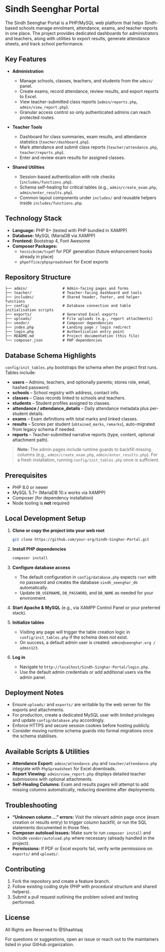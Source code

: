 # Sindh Seenghar Portal

The Sindh Seenghar Portal is a PHP/MySQL web platform that helps Sindh-based schools manage enrolment, attendance, exams, and teacher reports in one place. The project provides dedicated dashboards for administrators and teachers, along with utilities to export results, generate attendance sheets, and track school performance.

## Key Features

- **Administration**
  - Manage schools, classes, teachers, and students from the `admin/` panel.
  - Create exams, record attendance, review results, and export reports to Excel.
  - View teacher-submitted class reports (`admin/reports.php`, `admin/view_report.php`).
  - Granular access control so only authenticated admins can reach protected routes.

- **Teacher Tools**
  - Dashboard for class summaries, exam results, and attendance statistics (`teacher/dashboard.php`).
  - Mark attendance and submit class reports (`teacher/attendance.php`, `teacher/reports.php`).
  - Enter and review exam results for assigned classes.

- **Shared Utilities**
  - Session-based authentication with role checks (`includes/functions.php`).
  - Schema self-healing for critical tables (e.g., `admin/create_exam.php`, `admin/enter_results.php`).
  - Common layout components under `includes/` and reusable helpers inside `includes/functions.php`.

## Technology Stack

- **Language:** PHP 8+ (tested with PHP bundled in XAMPP)
- **Database:** MySQL (MariaDB via XAMPP)
- **Frontend:** Bootstrap 4, Font Awesome
- **Composer Packages:**
  - `tecnickcom/tcpdf` for PDF generation (future enhancement hooks already in place)
  - `phpoffice/phpspreadsheet` for Excel exports

## Repository Structure

```
├── admin/                # Admin-facing pages and forms
├── teacher/              # Teacher-facing dashboard and tools
├── includes/             # Shared header, footer, and helper functions
├── config/               # Database connection and table initialisation scripts
├── exports/              # Generated Excel exports
├── uploads/              # File uploads (e.g., report attachments)
├── vendor/               # Composer dependencies
├── index.php             # Landing page / login redirect
├── login.php             # Authentication entry point
├── README.md             # Project documentation (this file)
└── composer.json         # PHP dependencies
```

## Database Schema Highlights

`config/init_tables.php` bootstraps the schema when the project first runs. Tables include:

- **users** – Admins, teachers, and optionally parents; stores role, email, hashed password.
- **schools** – School registry with address, contact info.
- **classes** – Class records linked to schools and teachers.
- **students** – Student profiles assigned to classes.
- **attendance / attendance_details** – Daily attendance metadata plus per-student details.
- **exams** – Exam definitions with total marks and linked classes.
- **results** – Scores per student (`obtained_marks`, `remarks`), auto-migrated from legacy schema if needed.
- **reports** – Teacher-submitted narrative reports (type, content, optional attachment path).

> **Note:** The admin pages include runtime guards to backfill missing columns (e.g., `admin/create_exam.php`, `admin/enter_results.php`). For a fresh installation, running `config/init_tables.php` once is sufficient.

## Prerequisites

- PHP 8.0 or newer
- MySQL 5.7+ (MariaDB 10.x works via XAMPP)
- Composer (for dependency installation)
- Node tooling is **not** required

## Local Development Setup

1. **Clone or copy the project into your web root**
   ```bash
   git clone https://github.com/your-org/Sindh-Singhar-Portal.git
   ```

2. **Install PHP dependencies**
   ```bash
   composer install
   ```

3. **Configure database access**
   - The default configuration in `config/database.php` expects `root` with no password and creates the database `sindh_seenghar_db` automatically.
   - Update `DB_USERNAME`, `DB_PASSWORD`, and `DB_NAME` as needed for your environment.

4. **Start Apache & MySQL** (e.g., via XAMPP Control Panel or your preferred stack).

5. **Initialize tables**
   - Visiting any page will trigger the table creation logic in `config/init_tables.php` if the schema does not exist.
   - On success, a default admin user is created: `admin@seenghar.org / admin123`.

6. **Log in**
   - Navigate to `http://localhost/Sindh-Singhar-Portal/login.php`.
   - Use the default admin credentials or add additional users via the admin panel.

## Deployment Notes

- Ensure `uploads/` and `exports/` are writable by the web server for file exports and attachments.
- For production, create a dedicated MySQL user with limited privileges and update `config/database.php` accordingly.
- Enforce HTTPS and secure session cookies before hosting publicly.
- Consider moving runtime schema guards into formal migrations once the schema stabilises.

## Available Scripts & Utilities

- **Attendance Export:** `admin/attendance.php` and `teacher/attendance.php` integrate with `PhpSpreadsheet` for Excel downloads.
- **Report Viewing:** `admin/view_report.php` displays detailed teacher submissions with optional attachments.
- **Self-Healing Columns:** Exam and results pages will attempt to add missing columns automatically, reducing downtime after deployments.

## Troubleshooting

- **“Unknown column …” errors:** Visit the relevant admin page once (exam creation or results entry) to trigger column backfill, or run the SQL statements documented in those files.
- **Composer autoload issues:** Make sure to run `composer install` and include `vendor/autoload.php` where necessary (already handled in the project).
- **Permissions:** If PDF or Excel exports fail, verify write permissions on `exports/` and `uploads/`.

## Contributing

1. Fork the repository and create a feature branch.
2. Follow existing coding style (PHP with procedural structure and shared helpers).
3. Submit a pull request outlining the problem solved and testing performed.

## License

All Rights are Reserved to @Shaahtaaj

For questions or suggestions, open an issue or reach out to the maintainers listed in your GitHub organization.
